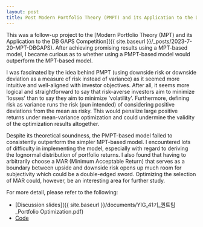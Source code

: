 ```yaml
---
layout: post
title: Post Modern Portfolio Theory (PMPT) and its Application to the DB GAPS Competition
---
```


This was a follow-up project to the [Modern Portfolio Theory (MPT) and its Application to the DB GAPS Competition]({{ site.baseurl }}/_posts/2023-7-20-MPT-DBGAPS). After achieving promising results using a MPT-based model, I became curious as to whether using a PMPT-based model would outperform the MPT-based model. 

I was fascinated by the idea behind PMPT (using downside risk or downside deviation as a measure of risk instead of variance) as it seemed more intuitive and well-aligned with investor objectives. After all, it seems more logical and straightforward to say that risk-averse investors aim to minimize 'losses' than to say they aim to minimize 'volatility'. Furthermore, defining risk as variance runs the risk (pun intended) of considering positive deviations from the mean as risky. This would penalize large positive returns under mean-variance optimization and could undermine the validity of the optimization results altogether.

Despite its theoretical soundness, the PMPT-based model failed to consistently outperform the simpler MPT-based model. I encountered lots of difficulty in implementing the model, especially with regard to deriving the lognormal distribution of portfolio returns. I also found that having to arbitrarily choose a MAR (Minimum Acceptable Return) that serves as a boundary between upside and downside risk opens up much room for subjectivity which could be a double-edged sword. Optimizing the selection of MAR could, however, be an interesting area for further study.

For more detail, please refer to the following:
- [Discussion slides]({{ site.baseurl }}/documents/YIG_41기_퀀트팀_Portfolio Optimization.pdf)
- [Code](https://github.com/heewonh/PMPT)